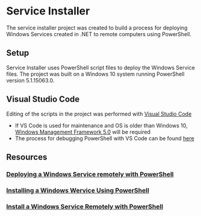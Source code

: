 # Service Installer

The service installer project was created to build a process for deploying Windows Services created in .NET to remote computers using PowerShell.

## Setup

Service Installer uses PowerShell script files to deploy the Windows Service files. The project was built on a Windows 10 system
running PowerShell version 5.1.15063.0.

## Visual Studio Code

Editing of the scripts in the project was performed with [Visual Studio Code](https://code.visualstudio.com/)

* If VS Code is used for maintenance and OS is older than Windows 10, [Windows Management Framework 5.0](https://www.microsoft.com/en-us/download/details.aspx?id=50395) will be required
* The process for debugging PowerShell with VS Code can be found [here](https://github.com/PowerShell/PowerShell/blob/master/docs/learning-powershell/using-vscode.md#debugging-with-visual-studio-code)

## Resources

### [Deploying a Windows Service remotely with PowerShell](http://www.ben-morris.com/deploying-a-windows-service-remotely-with-powershell/)

### [Installing a Windows Wervice Using PowerShell](http://blog.aggregatedintelligence.com/2011/12/installing-windows-service-using.html)

### [Install a Windows Service Remotely with PowerShell](http://www.geoffhudik.com/tech/2012/3/22/install-a-windows-service-remotely-with-powershell.html)
